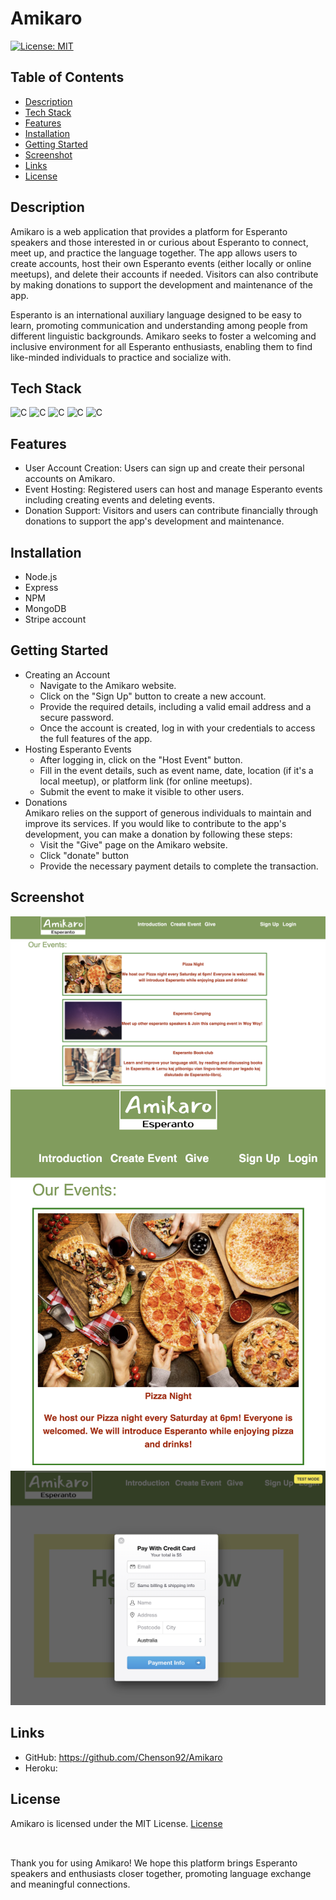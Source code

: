 # Amikaro

[![License: MIT](https://img.shields.io/badge/License-MIT-yellow.svg)](https://opensource.org/licenses/MIT)

## Table of Contents

- [Description](#description)
- [Tech Stack](#tech-stack)
- [Features](#features)
- [Installation](#installation)
- [Getting Started](#getting-started)
- [Screenshot](#screenshot)
- [Links](#links)
- [License](#license)

## Description

Amikaro is a web application that provides a platform for Esperanto speakers and those interested in or curious about Esperanto to connect, meet up, and practice the language together. The app allows users to create accounts, host their own Esperanto events (either locally or online meetups), and delete their accounts if needed. Visitors can also contribute by making donations to support the development and maintenance of the app.

Esperanto is an international auxiliary language designed to be easy to learn, promoting communication and understanding among people from different linguistic backgrounds. Amikaro seeks to foster a welcoming and inclusive environment for all Esperanto enthusiasts, enabling them to find like-minded individuals to practice and socialize with.

## Tech Stack

<p >
    <img alt="C" src="https://img.shields.io/badge/React-20232A?style=for-the-badge&logo=react&logoColor=61DAFB">
    <img alt="C" src="https://img.shields.io/badge/node.js-%2343853D.svg?style=for-the-badge&logo=node.js&logoColor=white">
    <img alt="C" src="https://img.shields.io/badge/express.js-%23404d59.svg?style=for-the-badge">
    <img alt="C" src="https://img.shields.io/badge/MongoDB-%234ea94b.svg?style=for-the-badge&logo=mongodb&logoColor=white">
    <img alt="C" src="https://img.shields.io/badge/CSS-%231572B6.svg?style=for-the-badge&logo=css3&logoColor=white">
 </p>

## Features

- User Account Creation: Users can sign up and create their personal accounts on Amikaro.
- Event Hosting: Registered users can host and manage Esperanto events including creating events and deleting events.
- Donation Support: Visitors and users can contribute financially through donations to support the app's development and maintenance.

## Installation

- Node.js
- Express
- NPM
- MongoDB
- Stripe account

## Getting Started

- Creating an Account
  - Navigate to the Amikaro website.
  - Click on the "Sign Up" button to create a new account.
  - Provide the required details, including a valid email address and a secure password.
  - Once the account is created, log in with your credentials to access the full features of the app.
- Hosting Esperanto Events
  - After logging in, click on the "Host Event" button.
  - Fill in the event details, such as event name, date, location (if it's a local meetup), or platform link (for online meetups).
  - Submit the event to make it visible to other users.
- Donations
  <br>
  Amikaro relies on the support of generous individuals to maintain and improve its services. If you would like to contribute to the app's development, you can make a donation by following these steps:
  - Visit the "Give" page on the Amikaro website.
  - Click "donate" button
  - Provide the necessary payment details to complete the transaction.

## Screenshot

![Homepage-large](./client/src/assest/app-large.png)
![Homepage-small](./client/src/assest/app-small.png)
![payment](./client/src/assest/payment.png)

## Links

- GitHub: https://github.com/Chenson92/Amikaro
- Heroku:

## License

Amikaro is licensed under the MIT License.
[License](https://opensource.org/licenses/MIT)

##

<br>
Thank you for using Amikaro! We hope this platform brings Esperanto speakers and enthusiasts closer together, promoting language exchange and meaningful connections.
